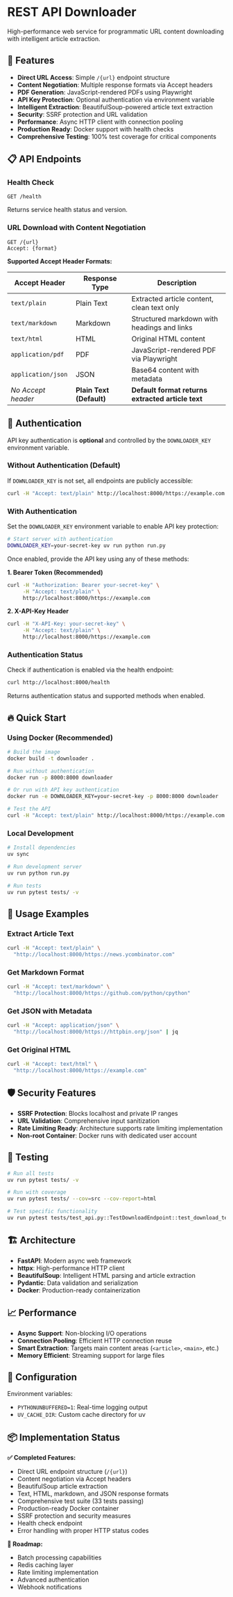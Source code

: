# REST API Downloader

High-performance web service for programmatic URL content downloading with intelligent article extraction.

## 🚀 Features

- **Direct URL Access**: Simple `/{url}` endpoint structure
- **Content Negotiation**: Multiple response formats via Accept headers
- **PDF Generation**: JavaScript-rendered PDFs using Playwright
- **API Key Protection**: Optional authentication via environment variable
- **Intelligent Extraction**: BeautifulSoup-powered article text extraction
- **Security**: SSRF protection and URL validation
- **Performance**: Async HTTP client with connection pooling
- **Production Ready**: Docker support with health checks
- **Comprehensive Testing**: 100% test coverage for critical components

## 📋 API Endpoints

### Health Check
```http
GET /health
```
Returns service health status and version.

### URL Download with Content Negotiation
```http
GET /{url}
Accept: {format}
```

**Supported Accept Header Formats:**

| Accept Header | Response Type | Description |
|---------------|---------------|-------------|
| `text/plain` | Plain Text | Extracted article content, clean text only |
| `text/markdown` | Markdown | Structured markdown with headings and links |
| `text/html` | HTML | Original HTML content |
| `application/pdf` | PDF | JavaScript-rendered PDF via Playwright |
| `application/json` | JSON | Base64 content with metadata |
| *No Accept header* | **Plain Text (Default)** | **Default format returns extracted article text** |

## 🔐 Authentication

API key authentication is **optional** and controlled by the `DOWNLOADER_KEY` environment variable.

### Without Authentication (Default)
If `DOWNLOADER_KEY` is not set, all endpoints are publicly accessible:

```bash
curl -H "Accept: text/plain" http://localhost:8000/https://example.com
```

### With Authentication
Set the `DOWNLOADER_KEY` environment variable to enable API key protection:

```bash
# Start server with authentication
DOWNLOADER_KEY=your-secret-key uv run python run.py
```

Once enabled, provide the API key using any of these methods:

**1. Bearer Token (Recommended)**
```bash
curl -H "Authorization: Bearer your-secret-key" \
     -H "Accept: text/plain" \
     http://localhost:8000/https://example.com
```

**2. X-API-Key Header**
```bash
curl -H "X-API-Key: your-secret-key" \
     -H "Accept: text/plain" \
     http://localhost:8000/https://example.com
```


### Authentication Status
Check if authentication is enabled via the health endpoint:

```bash
curl http://localhost:8000/health
```

Returns authentication status and supported methods when enabled.

## 🔥 Quick Start

### Using Docker (Recommended)

```bash
# Build the image
docker build -t downloader .

# Run without authentication
docker run -p 8000:8000 downloader

# Or run with API key authentication
docker run -e DOWNLOADER_KEY=your-secret-key -p 8000:8000 downloader

# Test the API
curl -H "Accept: text/plain" http://localhost:8000/https://example.com
```

### Local Development

```bash
# Install dependencies
uv sync

# Run development server
uv run python run.py

# Run tests
uv run pytest tests/ -v
```

## 📖 Usage Examples

### Extract Article Text
```bash
curl -H "Accept: text/plain" \
  "http://localhost:8000/https://news.ycombinator.com"
```

### Get Markdown Format
```bash
curl -H "Accept: text/markdown" \
  "http://localhost:8000/https://github.com/python/cpython"
```

### Get JSON with Metadata
```bash
curl -H "Accept: application/json" \
  "http://localhost:8000/https://httpbin.org/json" | jq
```

### Get Original HTML
```bash
curl -H "Accept: text/html" \
  "http://localhost:8000/https://example.com"
```

## 🛡️ Security Features

- **SSRF Protection**: Blocks localhost and private IP ranges
- **URL Validation**: Comprehensive input sanitization
- **Rate Limiting Ready**: Architecture supports rate limiting implementation
- **Non-root Container**: Docker runs with dedicated user account

## 🧪 Testing

```bash
# Run all tests
uv run pytest tests/ -v

# Run with coverage
uv run pytest tests/ --cov=src --cov-report=html

# Test specific functionality
uv run pytest tests/test_api.py::TestDownloadEndpoint::test_download_text_format -v
```

## 🏗️ Architecture

- **FastAPI**: Modern async web framework
- **httpx**: High-performance HTTP client
- **BeautifulSoup**: Intelligent HTML parsing and article extraction
- **Pydantic**: Data validation and serialization
- **Docker**: Production-ready containerization

## 📈 Performance

- **Async Support**: Non-blocking I/O operations
- **Connection Pooling**: Efficient HTTP connection reuse
- **Smart Extraction**: Targets main content areas (`<article>`, `<main>`, etc.)
- **Memory Efficient**: Streaming support for large files

## 🔧 Configuration

Environment variables:
- `PYTHONUNBUFFERED=1`: Real-time logging output
- `UV_CACHE_DIR`: Custom cache directory for uv

## 📦 Implementation Status

**✅ Completed Features:**
- Direct URL endpoint structure (`/{url}`)
- Content negotiation via Accept headers
- BeautifulSoup article extraction
- Text, HTML, markdown, and JSON response formats
- Comprehensive test suite (33 tests passing)
- Production-ready Docker container
- SSRF protection and security measures
- Health check endpoint
- Error handling with proper HTTP status codes

**🚧 Roadmap:**
- Batch processing capabilities
- Redis caching layer
- Rate limiting implementation
- Advanced authentication
- Webhook notifications